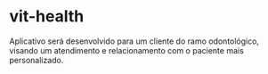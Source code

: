 # vit-health
Aplicativo será desenvolvido para um cliente do ramo odontológico, visando um atendimento e relacionamento com o paciente mais personalizado.
